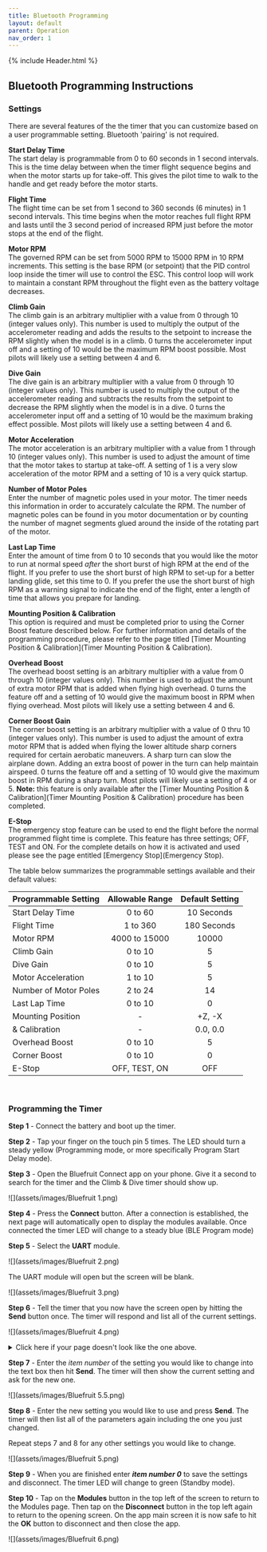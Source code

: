 ```yaml
---
title: Bluetooth Programming
layout: default
parent: Operation
nav_order: 1
---
```


{% include Header.html %}

## Bluetooth Programming Instructions ##

### Settings ###

There are several features of the the timer that you can customize based on a user programmable setting.  Bluetooth 'pairing' is not required.

**Start Delay Time**<br>
The start delay is programmable from 0 to 60 seconds in 1 second intervals.  This is the time delay between when the timer flight sequence begins and when the motor starts up for take-off.  This gives the pilot time to walk to the handle and get ready before the motor starts.

**Flight Time**<br>
The flight time can be set from 1 second to 360 seconds (6 minutes) in 1 second intervals.  This time begins when the motor reaches full flight RPM and lasts until the 3 second period of increased RPM just before the motor stops at the end of the flight.

**Motor RPM**<br>
The governed RPM can be set from 5000 RPM to 15000 RPM in 10 RPM increments.  This setting is the base RPM (or setpoint) that the PID control loop inside the timer will use to control the ESC. This control loop will work to maintain a constant RPM throughout the flight even as the battery voltage decreases.

**Climb Gain**<br>
The climb gain is an arbitrary multiplier with a value from 0 through 10 (integer values only).  This number is used to multiply the output of the accelerometer reading and adds the results to the setpoint to increase the RPM slightly when the model is in a climb.  0 turns the accelerometer input off and a setting of 10 would be the maximum RPM boost possible.  Most pilots will likely use a setting between 4 and 6.

**Dive Gain**<br>
The dive gain is an arbitrary multiplier with a value from 0 through 10 (integer values only).  This number is used to multiply the output of the accelerometer reading and subtracts the results from the setpoint to decrease the RPM slightly when the model is in a dive.  0 turns the accelerometer input off and a setting of 10 would be the maximum braking effect possible.  Most pilots will likely use a setting between 4 and 6.

**Motor Acceleration**<br>
The motor acceleration is an arbitrary multiplier with a value from 1 through 10 (integer values only).  This number is used to adjust the amount of time that the motor takes to startup at take-off.   A setting of 1 is a very slow acceleration of the motor RPM and a setting of 10 is a very quick startup.

**Number of Motor Poles**<br>
Enter the number of magnetic poles used in your motor.  The timer needs this information in order to accurately calculate the RPM.  The number of magnetic poles  can be found in you motor documentation or by counting the number of magnet segments glued around the inside of the rotating part of the motor.

**Last Lap Time**<br>
Enter the amount of time from 0 to 10 seconds that you would like the motor to run at normal speed *after* the short burst of high RPM at the end of the flight.  If you prefer to use the short burst of high RPM to set-up for a better landing glide, set this time to 0.  If you prefer the use the short burst of high RPM as a warning signal to indicate the end of the flight, enter a length of time that allows you prepare for landing.

**Mounting Position & Calibration**<br>
This option is required and must be completed prior to using the Corner Boost feature described below. For further information and details of the programming procedure, please refer to the page titled [Timer Mounting Position & Calibration](Timer Mounting Position & Calibration).

**Overhead Boost**<br>
The overhead boost setting is an arbitrary multiplier with a value from 0 through 10 (integer values only).  This number is used to adjust the amount of extra motor RPM that is added when flying high overhead.  0 turns the feature off and a setting of 10 would give the maximum boost in RPM when flying overhead.  Most pilots will likely use a setting between 4 and 6.

**Corner Boost Gain**<br>
The corner boost setting is an arbitrary multiplier with a value of 0 thru 10 (integer values only).  This number is used to adjust the amount of extra motor RPM that is added when flying the lower altitude sharp corners required for certain aerobatic maneuvers.  A sharp turn can slow the airplane down.  Adding an extra boost of power in the turn can help maintain airspeed.  0 turns the feature off and a setting of 10 would give the maximum boost in RPM during a sharp turn.  Most pilots will likely use a setting of 4 or 5. **Note:** this feature is only available after the [Timer Mounting Position & Calibration](Timer Mounting Position & Calibration) procedure has been completed.

**E-Stop**<br>
The emergency stop feature can be used to end the flight before the normal programmed flight time is complete.  This feature has three settings; OFF, TEST and ON.  For the complete details on how it is activated and used please see the page entitled [Emergency Stop](Emergency Stop).

The table below summarizes the programmable settings available and their default values:

| Programmable Setting | Allowable Range | Default Setting |
| --- | :---: | :---: |
| Start Delay Time | 0 to 60 | 10 Seconds |
| Flight Time | 1 to 360 | 180 Seconds |
| Motor RPM | 4000 to 15000 | 10000 |
| Climb Gain | 0 to 10 | 5 |
| Dive Gain | 0 to 10 | 5 |
| Motor Acceleration | 1 to 10 | 5 |
| Number of Motor Poles | 2 to 24 | 14 |
| Last Lap Time | 0 to 10 | 0 |
| Mounting Position| - | +Z, -X |
| & Calibration| - | 0.0, 0.0 |
| Overhead Boost | 0 to 10 | 5 |
| Corner Boost| 0 to 10 | 0 |
| E-Stop | OFF, TEST, ON | OFF |

<br>

### Programming the Timer ###

**Step 1** - Connect the battery and boot up the timer.

**Step 2** - Tap your finger on the touch pin 5 times. The LED should turn a steady yellow (Programming mode, or more specifically Program Start Delay mode).

**Step 3** - Open the Bluefruit Connect app on your phone. Give it a second to search for the timer and the Climb & Dive timer should show up.

![](assets/images/Bluefruit 1.png)

**Step 4** - Press the **Connect** button.  After a connection is established, the next page will automatically open to display the modules available.  Once connected the timer LED will change to a steady blue (BLE Program mode)

**Step 5** - Select the **UART** module.

![](assets/images/Bluefruit 2.png)

The UART module will open but the screen will be blank.

![](assets/images/Bluefruit 3.png)

**Step 6** - Tell the timer that you now have the screen open by hitting the **Send** button once.  The timer will respond and list all of the current settings.

![](assets/images/Bluefruit 4.png)

<details markdown="block">

<summary> Click here if your page doesn't look like the one above.</summary>

Your Bluefruit Connect UART page may look different if you may have the Display Mode set to Timestamp and not Text.

![](assets/images/Timestamp 1.png)

Under the gear shaped icon in the top righthand corner you will find the drop-down menu to change the Display Mode.

![](assets/images/Timestamp 2.png)

Change the Display Mode to **Text**.

![](assets/images/Timestamp 3.png)

Close the menu and now your page will be less cluttered without the timestamp information.

Moving on:

</details>

**Step 7** - Enter the *item number* of the setting you would like to change into the text box then hit **Send**.  The timer will then show the current setting and ask for the new one.

![](assets/images/Bluefruit 5.5.png)

**Step 8** - Enter the new setting you would like to use and press **Send**.  The timer will then list all of the parameters again including the one you just changed.

Repeat steps 7 and 8 for any other settings you would like to change.  

![](assets/images/Bluefruit 5.png)

**Step 9** - When you are finished enter ***item number 0*** to save the settings and disconnect.  The timer LED will change to green (Standby mode).

**Step 10** - Tap on the **Modules** button in the top left of the screen to return to the Modules page.  Then tap on the **Disconnect** button in the top left again to return to the opening screen.  On the app main screen it is now safe to hit the **OK** button to disconnect and then close the app.

![](assets/images/Bluefruit 6.png)
